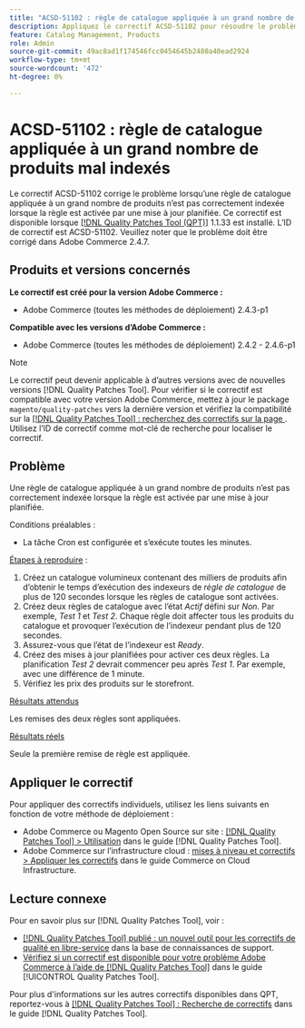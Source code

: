 ```yaml
---
title: "ACSD-51102 : règle de catalogue appliquée à un grand nombre de produits incorrectement indexés"
description: Appliquez le correctif ACSD-51102 pour résoudre le problème Adobe Commerce en raison duquel une règle de catalogue appliquée à un grand nombre de produits n’est pas correctement indexée lorsque la règle est activée par une mise à jour planifiée.
feature: Catalog Management, Products
role: Admin
source-git-commit: 49ac8ad1f174546fcc0454645b2480a40ead2924
workflow-type: tm+mt
source-wordcount: '472'
ht-degree: 0%

---
```


# ACSD-51102 : règle de catalogue appliquée à un grand nombre de produits mal indexés

Le correctif ACSD-51102 corrige le problème lorsqu’une règle de catalogue appliquée à un grand nombre de produits n’est pas correctement indexée lorsque la règle est activée par une mise à jour planifiée. Ce correctif est disponible lorsque [[!DNL Quality Patches Tool (QPT)]](https://experienceleague.adobe.com/en/docs/commerce-knowledge-base/kb/announcements/commerce-announcements/magento-quality-patches-released-new-tool-to-self-serve-quality-patches) 1.1.33 est installé. L’ID de correctif est ACSD-51102. Veuillez noter que le problème doit être corrigé dans Adobe Commerce 2.4.7.

## Produits et versions concernés

**Le correctif est créé pour la version Adobe Commerce :**

* Adobe Commerce (toutes les méthodes de déploiement) 2.4.3-p1

**Compatible avec les versions d’Adobe Commerce :**

* Adobe Commerce (toutes les méthodes de déploiement) 2.4.2 - 2.4.6-p1

>[!NOTE]
>
>Le correctif peut devenir applicable à d’autres versions avec de nouvelles versions [!DNL Quality Patches Tool]. Pour vérifier si le correctif est compatible avec votre version Adobe Commerce, mettez à jour le package `magento/quality-patches` vers la dernière version et vérifiez la compatibilité sur la [[!DNL Quality Patches Tool] : recherchez des correctifs sur la page ](https://experienceleague.adobe.com/tools/commerce-quality-patches/index.html). Utilisez l’ID de correctif comme mot-clé de recherche pour localiser le correctif.

## Problème

Une règle de catalogue appliquée à un grand nombre de produits n’est pas correctement indexée lorsque la règle est activée par une mise à jour planifiée.

Conditions préalables :

* La tâche Cron est configurée et s’exécute toutes les minutes.

<u>Étapes à reproduire</u> :

1. Créez un catalogue volumineux contenant des milliers de produits afin d’obtenir le temps d’exécution des indexeurs de *règle de catalogue* de plus de 120 secondes lorsque les règles de catalogue sont activées.
2. Créez deux règles de catalogue avec l’état *Actif* défini sur *Non*.  Par exemple, *Test 1* et *Test 2*. Chaque règle doit affecter tous les produits du catalogue et provoquer l’exécution de l’indexeur pendant plus de 120 secondes.
3. Assurez-vous que l’état de l’indexeur est *Ready*.
4. Créez des mises à jour planifiées pour activer ces deux règles. La planification *Test 2* devrait commencer peu après *Test 1*. Par exemple, avec une différence de 1 minute.
5. Vérifiez les prix des produits sur le storefront.

<u>Résultats attendus</u>

Les remises des deux règles sont appliquées.

<u>Résultats réels</u>

Seule la première remise de règle est appliquée.

## Appliquer le correctif

Pour appliquer des correctifs individuels, utilisez les liens suivants en fonction de votre méthode de déploiement :

* Adobe Commerce ou Magento Open Source sur site : [[!DNL Quality Patches Tool] > Utilisation](<https://experienceleague.adobe.com/docs/commerce-operations/tools/quality-patches-tool/usage.html>) dans le guide [!DNL Quality Patches Tool].
* Adobe Commerce sur l’infrastructure cloud : [mises à niveau et correctifs > Appliquer les correctifs](https://experienceleague.adobe.com/docs/commerce-cloud-service/user-guide/develop/upgrade/apply-patches.html) dans le guide Commerce on Cloud Infrastructure.

## Lecture connexe

Pour en savoir plus sur [!DNL Quality Patches Tool], voir :

* [[!DNL Quality Patches Tool] publié : un nouvel outil pour les correctifs de qualité en libre-service](https://experienceleague.adobe.com/en/docs/commerce-knowledge-base/kb/announcements/commerce-announcements/magento-quality-patches-released-new-tool-to-self-serve-quality-patches) dans la base de connaissances de support.
* [Vérifiez si un correctif est disponible pour votre problème Adobe Commerce à l’aide de  [!DNL Quality Patches Tool]](/help/tools/quality-patches-tool/patches-available-in-qpt/check-patch-for-magento-issue-with-magento-quality-patches.md) dans le guide [!UICONTROL Quality Patches Tool].


Pour plus d&#39;informations sur les autres correctifs disponibles dans QPT, reportez-vous à [[!DNL Quality Patches Tool] : Recherche de correctifs](<https://experienceleague.adobe.com/tools/commerce-quality-patches/index.html>) dans le guide [!DNL Quality Patches Tool].
